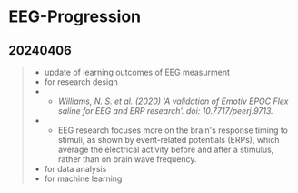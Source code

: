 # EEG-Progression
## 20240406
> - update of learning outcomes of EEG measurment
> - for research design
> - - *Williams, N. S. et al. (2020) ‘A validation of Emotiv EPOC Flex saline for EEG and ERP research’. doi: 10.7717/peerj.9713.*
> - - EEG research focuses more on the brain's response timing to stimuli, as shown by event-related potentials (ERPs), which average the electrical activity before and after a stimulus, rather than on brain wave frequency.
> - for data analysis
> - for machine learning
